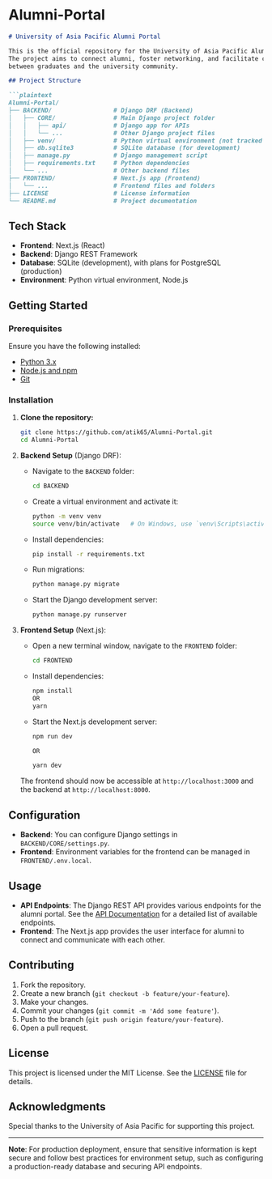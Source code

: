 # Alumni-Portal


```markdown
# University of Asia Pacific Alumni Portal

This is the official repository for the University of Asia Pacific Alumni Portal.
The project aims to connect alumni, foster networking, and facilitate communication
between graduates and the university community.

## Project Structure

```plaintext
Alumni-Portal/
├── BACKEND/                 # Django DRF (Backend)
│   ├── CORE/                # Main Django project folder
│   │   ├── api/             # Django app for APIs
│   │   └── ...              # Other Django project files
│   ├── venv/                # Python virtual environment (not tracked by Git)
│   ├── db.sqlite3           # SQLite database (for development)
│   ├── manage.py            # Django management script
│   ├── requirements.txt     # Python dependencies
│   └── ...                  # Other backend files
├── FRONTEND/                # Next.js app (Frontend)
│   └── ...                  # Frontend files and folders
├── LICENSE                  # License information
└── README.md                # Project documentation
```

## Tech Stack

- **Frontend**: Next.js (React)
- **Backend**: Django REST Framework
- **Database**: SQLite (development), with plans for PostgreSQL (production)
- **Environment**: Python virtual environment, Node.js

## Getting Started

### Prerequisites

Ensure you have the following installed:

- [Python 3.x](https://www.python.org/downloads/)
- [Node.js and npm](https://nodejs.org/)
- [Git](https://git-scm.com/)

### Installation

1. **Clone the repository:**

   ```bash
   git clone https://github.com/atik65/Alumni-Portal.git
   cd Alumni-Portal
   ```

2. **Backend Setup** (Django DRF):

   - Navigate to the `BACKEND` folder:

     ```bash
     cd BACKEND
     ```

   - Create a virtual environment and activate it:

     ```bash
     python -m venv venv
     source venv/bin/activate   # On Windows, use `venv\Scripts\activate`
     ```

   - Install dependencies:

     ```bash
     pip install -r requirements.txt
     ```

   - Run migrations:

     ```bash
     python manage.py migrate
     ```

   - Start the Django development server:

     ```bash
     python manage.py runserver
     ```

3. **Frontend Setup** (Next.js):

   - Open a new terminal window, navigate to the `FRONTEND` folder:

     ```bash
     cd FRONTEND
     ```

   - Install dependencies:

     ```bash
     npm install 
     OR
     yarn
     ```

   - Start the Next.js development server:

     ```bash
     npm run dev
     
     OR

     yarn dev
     ```

   The frontend should now be accessible at `http://localhost:3000` and the backend at `http://localhost:8000`.

## Configuration

- **Backend**: You can configure Django settings in `BACKEND/CORE/settings.py`.
- **Frontend**: Environment variables for the frontend can be managed in `FRONTEND/.env.local`.

## Usage

- **API Endpoints**: The Django REST API provides various endpoints for the alumni portal. See the [API Documentation](#) for a detailed list of available endpoints.
- **Frontend**: The Next.js app provides the user interface for alumni to connect and communicate with each other.

## Contributing

1. Fork the repository.
2. Create a new branch (`git checkout -b feature/your-feature`).
3. Make your changes.
4. Commit your changes (`git commit -m 'Add some feature'`).
5. Push to the branch (`git push origin feature/your-feature`).
6. Open a pull request.

## License

This project is licensed under the MIT License. See the [LICENSE](LICENSE) file for details.

## Acknowledgments

Special thanks to the University of Asia Pacific for supporting this project.

---

**Note**: For production deployment, ensure that sensitive information is kept secure and follow best practices for environment setup, such as configuring a production-ready database and securing API endpoints.
```

